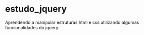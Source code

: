 # estudo_jquery
Aprendendo a manipular estruturas html e css utilizando algumas funcionalidades  do jquery.
